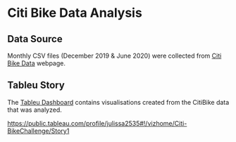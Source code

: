 # Citi Bike Data Analysis

## Data Source 

Monthly CSV files (December 2019 & June 2020) were collected from [Citi Bike Data](https://www.citibikenyc.com/system-data) webpage. 

## Tableu Story

The [Tableu Dashboard](https://public.tableau.com/profile/julissa2535#!/vizhome/Citi-BikeChallenge/Story1) contains visualisations created from the CitiBike data that was analyzed.   

https://public.tableau.com/profile/julissa2535#!/vizhome/Citi-BikeChallenge/Story1



